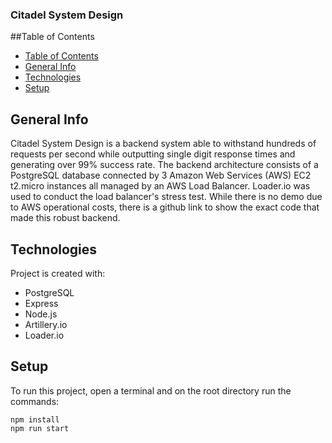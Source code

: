 ### Citadel System Design 

##Table of Contents

- [Table of Contents](#table-of-contents)
- [General Info](#general-info)
- [Technologies](#technologies)
- [Setup](#setup)

## General Info

Citadel System Design is a backend system able to withstand hundreds of requests per second while outputting single digit response times and generating over 99% success rate. 
The backend architecture consists of a PostgreSQL database connected by 3 Amazon Web Services (AWS) EC2 t2.micro instances all managed by an AWS Load Balancer. 
Loader.io was used to conduct the load balancer's stress test. 
While there is no demo due to AWS operational costs, there is a github link to show the exact code that made this robust backend.

## Technologies

Project is created with:

- PostgreSQL
- Express
- Node.js
- Artillery.io
- Loader.io

## Setup

To run this project, open a terminal and on the root directory run the commands:

```
npm install
npm run start
```


